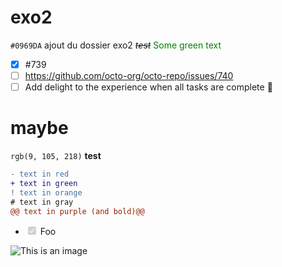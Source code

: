 # exo2

`#0969DA`
ajout du dossier exo2
~~*test*~~
<span style="color: green"> Some green text </span>
- [x] #739
- [ ] https://github.com/octo-org/octo-repo/issues/740
- [ ] Add delight to the experience when all tasks are complete :tada:

# maybe
`rgb(9, 105, 218)`
**test**

```diff
- text in red
+ text in green
! text in orange
# text in gray
@@ text in purple (and bold)@@
```

<ul class="todo-list">
  <li>
     <input type="checkbox" disabled checked>
     <span>Foo</span>
  </li>
</ul>

![This is an image](https://myoctocat.com/assets/images/base-octocat.svg)

